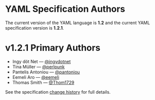 # YAML Specification Authors

The current version of the YAML language is **1.2** and the current YAML
specification version is **1.2.1**.

# v1.2.1 Primary Authors

* Ingy döt Net —
  [@ingydotnet](https://github.com/ingydotnet)
* Tina Müller —
  [@perlpunk](https://github.com/perlpunk)
* Pantelis Antoniou —
  [@pantoniou](https://github.com/pantoniou)
* Eemeli Aro —
  [@eemeli](https://github.com/eemeli)
* Thomas Smith —
  [@Thom1729](https://github.com/thom1729)

See the specification [change history](
https://github.com/yaml/yaml-spec/releases/tag/v1.2.1) for full details.
